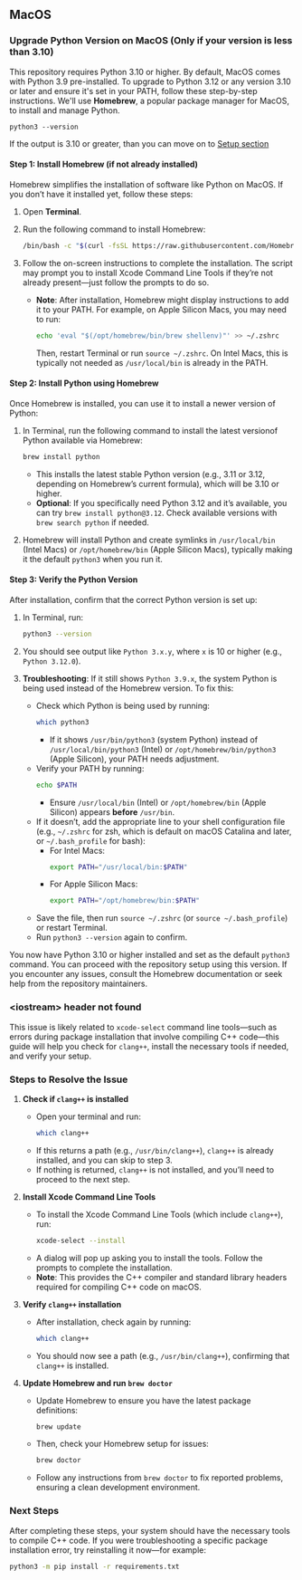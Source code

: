 ## MacOS

### Upgrade Python Version on MacOS (Only if your version is less than 3.10)

This repository requires Python 3.10 or higher. By default, MacOS comes with Python 3.9 pre-installed. To upgrade to Python 3.12 or any version 3.10 or later and ensure it's set in your PATH, follow these step-by-step instructions. We'll use **Homebrew**, a popular package manager for MacOS, to install and manage Python.

```
python3 --version
```

If the output is 3.10 or greater, than you can move on to [Setup section](#installation-and-setup)

#### Step 1: Install Homebrew (if not already installed)

Homebrew simplifies the installation of software like Python on MacOS. If you don’t have it installed yet, follow these steps:

1. Open **Terminal**.
2. Run the following command to install Homebrew:

   ```bash
   /bin/bash -c "$(curl -fsSL https://raw.githubusercontent.com/Homebrew/install/HEAD/install.sh)"
   ```

3. Follow the on-screen instructions to complete the installation. The script may prompt you to install Xcode Command Line Tools if they’re not already present—just follow the prompts to do so.

   - **Note**: After installation, Homebrew might display instructions to add it to your PATH. For example, on Apple Silicon Macs, you may need to run:
     ```bash
     echo 'eval "$(/opt/homebrew/bin/brew shellenv)"' >> ~/.zshrc
     ```
     Then, restart Terminal or run `source ~/.zshrc`. On Intel Macs, this is typically not needed as `/usr/local/bin` is already in the PATH.

#### Step 2: Install Python using Homebrew

Once Homebrew is installed, you can use it to install a newer version of Python:

1. In Terminal, run the following command to install the latest versionof Python available via Homebrew:

   ```bash
   brew install python
   ```

   - This installs the latest stable Python version (e.g., 3.11 or 3.12, depending on Homebrew’s current formula), which will be 3.10 or higher.
   - **Optional**: If you specifically need Python 3.12 and it’s available, you can try `brew install python@3.12`. Check available versions with `brew search python` if needed.

2. Homebrew will install Python and create symlinks in `/usr/local/bin` (Intel Macs) or `/opt/homebrew/bin` (Apple Silicon Macs), typically making it the default `python3` when you run it.

#### Step 3: Verify the Python Version

After installation, confirm that the correct Python version is set up:

1. In Terminal, run:

   ```bash
   python3 --version
   ```

2. You should see output like `Python 3.x.y`, where `x` is 10 or higher (e.g., `Python 3.12.0`).

3. **Troubleshooting**: If it still shows `Python 3.9.x`, the system Python is being used instead of the Homebrew version. To fix this:
   - Check which Python is being used by running:
     ```bash
     which python3
     ```
     - If it shows `/usr/bin/python3` (system Python) instead of `/usr/local/bin/python3` (Intel) or `/opt/homebrew/bin/python3` (Apple Silicon), your PATH needs adjustment.
   - Verify your PATH by running:
     ```bash
     echo $PATH
     ```
     - Ensure `/usr/local/bin` (Intel) or `/opt/homebrew/bin` (Apple Silicon) appears **before** `/usr/bin`.
   - If it doesn’t, add the appropriate line to your shell configuration file (e.g., `~/.zshrc` for zsh, which is default on macOS Catalina and later, or `~/.bash_profile` for bash):
     - For Intel Macs:
       ```bash
       export PATH="/usr/local/bin:$PATH"
       ```
     - For Apple Silicon Macs:
       ```bash
       export PATH="/opt/homebrew/bin:$PATH"
       ```
   - Save the file, then run `source ~/.zshrc` (or `source ~/.bash_profile`) or restart Terminal.
   - Run `python3 --version` again to confirm.

You now have Python 3.10 or higher installed and set as the default `python3` command. You can proceed with the repository setup using this version. If you encounter any issues, consult the Homebrew documentation or seek help from the repository maintainers.

### \<iostream\> header not found

This issue is likely related to `xcode-select` command line tools—such as errors during package installation that involve compiling C++ code—this guide will help you check for `clang++`, install the necessary tools if needed, and verify your setup.

### Steps to Resolve the Issue

1. **Check if `clang++` is installed**
   - Open your terminal and run:
     ```bash
     which clang++
     ```
   - If this returns a path (e.g., `/usr/bin/clang++`), `clang++` is already installed, and you can skip to step 3.
   - If nothing is returned, `clang++` is not installed, and you’ll need to proceed to the next step.

2. **Install Xcode Command Line Tools**
   - To install the Xcode Command Line Tools (which include `clang++`), run:
     ```bash
     xcode-select --install
     ```
   - A dialog will pop up asking you to install the tools. Follow the prompts to complete the installation.
   - **Note**: This provides the C++ compiler and standard library headers required for compiling C++ code on macOS.

3. **Verify `clang++` installation**
   - After installation, check again by running:
     ```bash
     which clang++
     ```
   - You should now see a path (e.g., `/usr/bin/clang++`), confirming that `clang++` is installed.

4. **Update Homebrew and run `brew doctor`**
   - Update Homebrew to ensure you have the latest package definitions:
     ```bash
     brew update
     ```
   - Then, check your Homebrew setup for issues:
     ```bash
     brew doctor
     ```
   - Follow any instructions from `brew doctor` to fix reported problems, ensuring a clean development environment.

### Next Steps

After completing these steps, your system should have the necessary tools to compile C++ code. If you were troubleshooting a specific package installation error, try reinstalling it now—for example:

```bash
python3 -m pip install -r requirements.txt
```
